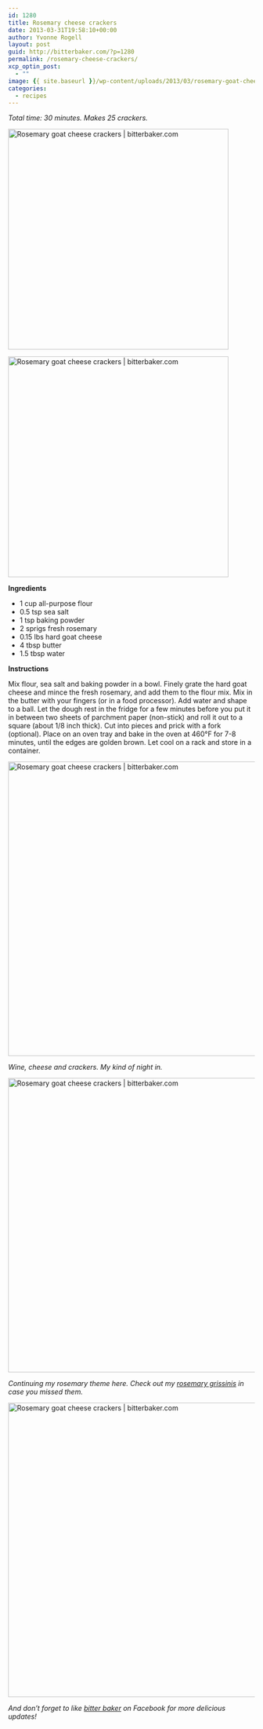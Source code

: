 ```yaml
---
id: 1280
title: Rosemary cheese crackers
date: 2013-03-31T19:58:10+00:00
author: Yvonne Rogell
layout: post
guid: http://bitterbaker.com/?p=1280
permalink: /rosemary-cheese-crackers/
xcp_optin_post:
  - ""
image: {{ site.baseurl }}/wp-content/uploads/2013/03/rosemary-goat-cheese-crackers4-624x414.jpg
categories:
  - recipes
---
```

_Total time: 30 minutes. Makes 25 crackers._

<p class="recipe-icon">
  <img class="pinthis recipe-icon alignright" alt="Rosemary goat cheese crackers | bitterbaker.com" src="http://bitterbaker.com/images/rosemary-goat-cheese-crackers2-mini.jpg" width="450" />
</p>

<p class="">
  <img class="pinthis alignright" alt="Rosemary goat cheese crackers | bitterbaker.com" src="http://bitterbaker.com/images/rosemary-goat-cheese-crackers2.jpg" width="450" />
</p>

**Ingredients**

  * 1 cup all-purpose flour
  * 0.5 tsp sea salt
  * 1 tsp baking powder
  * 2 sprigs fresh rosemary
  * 0.15 lbs hard goat cheese
  * 4 tbsp butter
  * 1.5 tbsp water

**Instructions**
  
Mix flour, sea salt and baking powder in a bowl. Finely grate the hard goat cheese and mince the fresh rosemary, and add them to the flour mix. Mix in the butter with your fingers (or in a food processor). Add water and shape to a ball. Let the dough rest in the fridge for a few minutes before you put it in between two sheets of parchment paper (non-stick) and roll it out to a square (about 1/8 inch thick). Cut into pieces and prick with a fork (optional). Place on an oven tray and bake in the oven at 460°F for 7-8 minutes, until the edges are golden brown. Let cool on a rack and store in a container.

<img class="pinthis" alt="Rosemary goat cheese crackers | bitterbaker.com" src="http://bitterbaker.com/images/rosemary-goat-cheese-crackers3.jpg" width="600" />
  
_Wine, cheese and crackers. My kind of night in._

<img class="pinthis" alt="Rosemary goat cheese crackers | bitterbaker.com" src="http://bitterbaker.com/images/rosemary-crackers1.jpg" width="600" />
  
_Continuing my rosemary theme here. Check out my <a title="Rosemary sourdough grissinis" href="/rosemary-sourdough-grissini/" target="_blank">rosemary grissinis</a> in case you missed them._ 

<img class="pinthis" alt="Rosemary goat cheese crackers | bitterbaker.com" src="http://bitterbaker.com/images/rosemary-goat-cheese-crackers4.jpg" width="600" />
  
_And don&#8217;t forget to like <a href="https://www.facebook.com/bitterbakerblog" target="_blank">bitter baker</a> on Facebook for more delicious updates!_